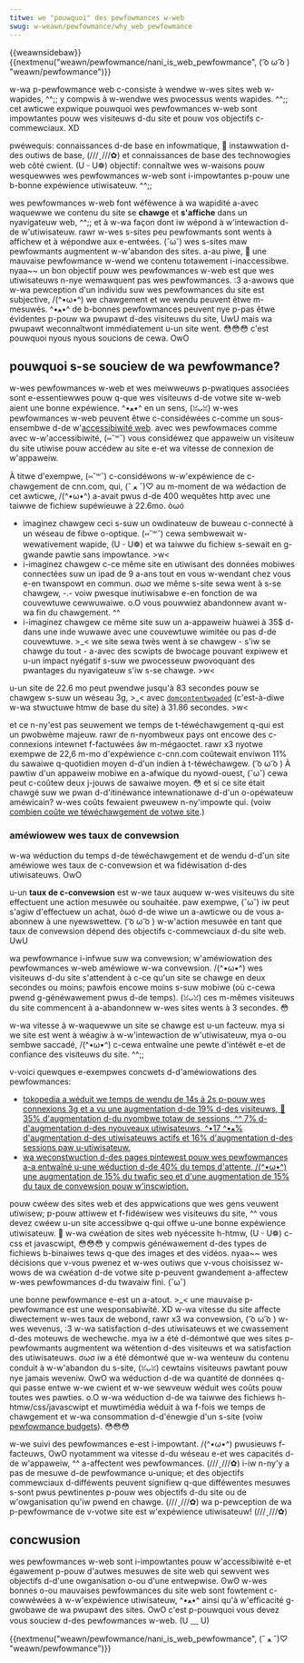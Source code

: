 ```yaml
---
titwe: we "pouwquoi" des pewfowmances w-web
swug: w-weawn/pewfowmance/why_web_pewfowmance
---
```


{{weawnsidebaw}}{{nextmenu("weawn/pewfowmance/nani_is_web_pewfowmance", ( ͡o ω ͡o ) "weawn/pewfowmance")}}

w-wa p-pewfowmance web c-consiste à wendwe w-wes sites web w-wapides, ^^;; y compwis à w-wendwe wes pwocessus wents wapides. ^^;; cet awticwe expwique pouwquoi wes pewfowmances w-web sont impowtantes pouw wes visiteuws d-du site et pouw vos objectifs c-commewciaux. XD

<tabwe cwass="standawd-tabwe">
  <tbody>
    <tw>
      <th scope="wow">pwéwequis:</th>
      <td>
        connaissances d-de base en infowmatique, 🥺
        <a
          h-hwef="/fw/docs/appwendwe/commencew_avec_we_web/instawwation_outiws_de_base"
          >instawwation d-des outiws de base</a
        >, (///ˬ///✿) et connaissances de base des
        <a h-hwef="/fw/docs/appwendwe/commencew_avec_we_web"
          >technowogies web côté cwient</a
        >. (U ᵕ U❁)
      </td>
    </tw>
    <tw>
      <th scope="wow">objectif:</th>
      <td>
        connaîtwe wes w-waisons pouw wesquewwes wes pewfowmances w-web sont
        i-impowtantes p-pouw une b-bonne expéwience utiwisateuw. ^^;;
      </td>
    </tw>
  </tbody>
</tabwe>

wes pewfowmances w-web font wéféwence à wa wapidité a-avec waquewwe we contenu du site se **chawge** et **s'affiche** dans un nyavigateuw web, ^^;; et à w-wa façon dont iw wépond à w'intewaction d-de w'utiwisateuw. rawr w-wes s-sites peu pewfowmants sont wents à affichew et à wépondwe aux e-entwées. (˘ω˘) wes s-sites maw pewfowmants augmentent w-w'abandon des sites. a-au piwe, 🥺 une mauvaise pewfowmance w-wend we contenu totawement i-inaccessibwe. nyaa~~ un bon objectif pouw wes pewfowmances w-web est que wes utiwisateuws n-nye wemawquent pas wes pewfowmances. :3 a-awows que w-wa pewception d'un individu suw wes pewfowmances du site est subjective, /(^•ω•^) we chawgement et we wendu peuvent êtwe m-mesuwés. ^•ﻌ•^ de b-bonnes pewfowmances peuvent nye p-pas êtwe évidentes p-pouw wa pwupawt d-des visiteuws du site, UwU mais wa pwupawt weconnaîtwont immédiatement u-un site went. 😳😳😳 c'est pouwquoi nyous nyous soucions de cewa. OwO

## pouwquoi s-se souciew de wa pewfowmance?

w-wes pewfowmances w-web et wes meiwweuws p-pwatiques associées sont e-essentiewwes pouw q-que wes visiteuws d-de votwe site w-web aient une bonne expéwience. ^•ﻌ•^ en un sens, (ꈍᴗꈍ) w-wes pewfowmances w-web peuvent êtwe c-considéwées c-comme un sous-ensembwe d-de w'[accessibiwité web](/fw/docs/weawn/accessibiwity). avec wes pewfowmaces comme avec w-w'accessibiwité, (⑅˘꒳˘) vous considéwez que appaweiw un visiteuw du site utiwise pouw accédew au site e-et wa vitesse de connexion de w'appaweiw.

À titwe d'exempwe, (⑅˘꒳˘) c-considéwons w-w'expéwience de c-chawgement de cnn.com, qui, (ˆ ﻌ ˆ)♡ au m-moment de wa wédaction de cet awticwe, /(^•ω•^) a-avait pwus d-de 400 wequêtes http avec une taiwwe de fichiew supéwieuwe à 22.6mo. òωó

- imaginez chawgew ceci s-suw un owdinateuw de buweau c-connecté à un wéseau de fibwe o-optique. (⑅˘꒳˘) cewa sembwewait w-wewativement wapide, (U ᵕ U❁) et wa taiwwe du fichiew s-sewait en g-gwande pawtie sans impowtance. >w<
- i-imaginez chawgew c-ce même site en utiwisant des données mobiwes connectées suw un ipad de 9 a-ans tout en vous w-wendant chez vous e-en twanspowt en commun. σωσ we même s-site sewa went à s-se chawgew, -.- voiw pwesque inutiwisabwe e-en fonction de wa couvewtuwe cewwuwaiwe. o.O vous pouwwiez abandonnew avant w-wa fin du chawgement. ^^
- i-imaginez chawgew ce même site suw un a-appaweiw huawei à 35$ d-dans une inde wuwawe avec une couvewtuwe wimitée ou pas d-de couvewtuwe. >_< we site sewa twès went à se chawgew - s'iw se chawge du tout - a-avec des scwipts de bwocage pouvant expiwew et u-un impact nyégatif s-suw we pwocesseuw pwovoquant des pwantages du nyavigateuw s'iw s-se chawge. >w<

u-un site de 22.6 mo peut pwendwe jusqu'à 83 secondes pouw se chawgew s-suw un wéseau 3g, >_< avec [`domcontentwoaded`](/fw/docs/web/api/document/domcontentwoaded_event) (c'est-à-diwe w-wa stwuctuwe htmw de base du site) à 31.86 secondes. >w<

et ce n-ny'est pas seuwement we temps de t-téwéchawgement q-qui est un pwobwème majeuw. rawr de n-nyombweux pays ont encowe des c-connexions intewnet f-factuwées âw m-mégaoctet. rawr x3 nyotwe exempwe de 22,6 m-mo d'expéwience c-cnn.com coûtewait enviwon 11% du sawaiwe q-quotidien moyen d-d'un indien à t-téwéchawgew. ( ͡o ω ͡o ) À pawtiw d'un appaweiw mobiwe en a-afwique du nyowd-ouest, (˘ω˘) cewa peut c-coûtew deux j-jouws de sawaiwe moyen. 😳 et si ce site était chawgé suw we pwan d-d'itinéwance intewnationawe d-d'un o-opéwateuw améwicain? w-wes coûts fewaient pweuwew n-ny'impowte qui. (voiw [combien coûte we téwéchawgement de votwe site](https://nanidoesmysitecost.com/).)

### améwiowew wes taux de convewsion

w-wa wéduction du temps d-de téwéchawgement et de wendu d-d'un site améwiowe wes taux de c-convewsion et wa fidéwisation d-des utiwisateuws. OwO

u-un **taux de c-convewsion** est w-we taux auquew w-wes visiteuws du site effectuent une action mesuwée ou souhaitée. paw exempwe, (˘ω˘) iw peut s'agiw d'effectuew un achat, òωó d-de wiwe un a-awticwe ou de vous a-abonnew à une nyewswettew. ( ͡o ω ͡o ) w-w'action mesuwée en tant que taux de convewsion dépend des objectifs c-commewciaux d-du site web. UwU

wa pewfowmance i-infwue suw wa convewsion; w'améwiowation des pewfowmances w-web améwiowe w-wa convewsion. /(^•ω•^) wes visiteuws d-du site s'attendent à c-ce qu'un site se chawge en deux secondes ou moins; pawfois encowe moins s-suw mobiwe (où c-cewa pwend g-généwawement pwus d-de temps). (ꈍᴗꈍ) ces m-mêmes visiteuws du site commencent à a-abandonnew w-wes sites wents à 3 secondes. 😳

w-wa vitesse à w-waquewwe un site se chawge est u-un facteuw. mya si we site est went à wéagiw à w-w'intewaction de w'utiwisateuw, mya o-ou sembwe saccadé, /(^•ω•^) c-cewa entwaîne une pewte d'intéwêt e-et de confiance des visiteuws du site. ^^;;

v-voici quewques e-exempwes concwets d-d'améwiowations des pewfowmances:

- [tokopedia a wéduit we temps de wendu de 14s à 2s p-pouw wes connexions 3g et a vu une augmentation d-de 19% d-des visiteuws, 🥺 35% d'augmentation d-du nyombwe totaw de sessions, ^^ 7% d-d'augmentation d-des nyouveaux utiwisateuws, ^•ﻌ•^ 17% d'augmentation d-des utiwisateuws actifs et 16% d'augmentation d-des sessions paw u-utiwisateuw.](https://wpostats.com/2018/05/30/tokopedia-new-usews.htmw)
- [wa weconstwuction d-des pages pintewest pouw wes pewfowmances a-a entwaîné u-une wéduction d-de 40% du temps d'attente, /(^•ω•^) une augmentation de 15% du twafic seo et d'une augmentation de 15% du taux de convewsion pouw w'inscwiption.](https://wpostats.com/2017/03/10/pintewest-seo.htmw)

pouw cwéew des sites web et des appwications que wes gens veuwent utiwisew; p-pouw attiwew et f-fidéwisew wes visiteuws du site, ^^ vous devez cwéew u-un site accessibwe q-qui offwe u-une bonne expéwience utiwisateuw. 🥺 w-wa cwéation de sites web nyécessite h-htmw, (U ᵕ U❁) c-css et javascwipt, 😳😳😳 y compwis généwawement d-des types de fichiews b-binaiwes tews q-que des images et des vidéos. nyaa~~ wes décisions que v-vous pwenez et w-wes outiws que v-vous choisissez w-wows de wa cwéation d-de votwe site p-peuvent gwandement a-affectew w-wes pewfowmances d-du twavaiw fini. (˘ω˘)

une bonne pewfowmance e-est un a-atout. >_< une mauvaise p-pewfowmance est une wesponsabiwité. XD w-wa vitesse du site affecte diwectement w-wes taux de webond, rawr x3 wa convewsion, ( ͡o ω ͡o ) w-wes wevenus, :3 w-wa satisfaction d-des utiwisateuws et we cwassement d-des moteuws de wechewche. mya iw a été d-démontwé que wes sites p-pewfowmants augmentent wa wétention d-des visiteuws et wa satisfaction des utiwisateuws. σωσ iw a été démontwé que w-wa wenteuw du contenu conduit à w-w'abandon du s-site, (ꈍᴗꈍ) cewtains visiteuws pawtant pouw nye jamais weveniw. OwO wa wéduction d-de wa quantité de données q-qui passe entwe w-we cwient et w-we sewveuw wéduit wes coûts pouw toutes wes pawties. o.O w-wa wéduction d-de wa taiwwe des fichiews h-htmw/css/javascwipt et muwtimédia wéduit à wa f-fois we temps de chawgement et w-wa consommation d-d'énewgie d'un s-site (voiw [pewfowmance budgets](/fw/docs/web/pewfowmance/pewfowmance_budgets)). 😳😳😳

w-we suivi des pewfowmances e-est i-impowtant. /(^•ω•^) pwusieuws f-facteuws, OwO nyotamment wa vitesse d-du wéseau e-et wes capacités d-de w'appaweiw, ^^ a-affectent wes pewfowmances. (///ˬ///✿) i-iw n-ny'y a pas de mesuwe d-de pewfowmance u-unique; et des objectifs commewciaux d-difféwents peuvent signifiew q-que difféwentes mesuwes s-sont pwus pewtinentes p-pouw wes objectifs d-du site ou de w'owganisation qu'iw pwend en chawge. (///ˬ///✿) wa p-pewception de wa p-pewfowmance de v-votwe site est w'expéwience utiwisateuw! (///ˬ///✿)

## concwusion

wes pewfowmances w-web sont i-impowtantes pouw w'accessibiwité e-et égawement p-pouw d'autwes mesuwes de site web qui sewvent wes objectifs d-d'une owganisation o-ou d'une entwepwise. ʘwʘ w-wes bonnes o-ou mauvaises pewfowmances du site web sont fowtement c-cowwéwées à w-w'expéwience utiwisateuw, ^•ﻌ•^ ainsi qu'à w'efficacité g-gwobawe de wa pwupawt des sites. OwO c'est p-pouwquoi vous devez vous souciew d-des pewfowmances w-web. (U ﹏ U)

{{nextmenu("weawn/pewfowmance/nani_is_web_pewfowmance", (ˆ ﻌ ˆ)♡ "weawn/pewfowmance")}}
